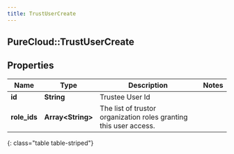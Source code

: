 ```yaml
---
title: TrustUserCreate
---
```

## PureCloud::TrustUserCreate

## Properties

|Name | Type | Description | Notes|
|------------ | ------------- | ------------- | -------------|
| **id** | **String** | Trustee User Id | |
| **role_ids** | **Array&lt;String&gt;** | The list of trustor organization roles granting this user access. | |
{: class="table table-striped"}


